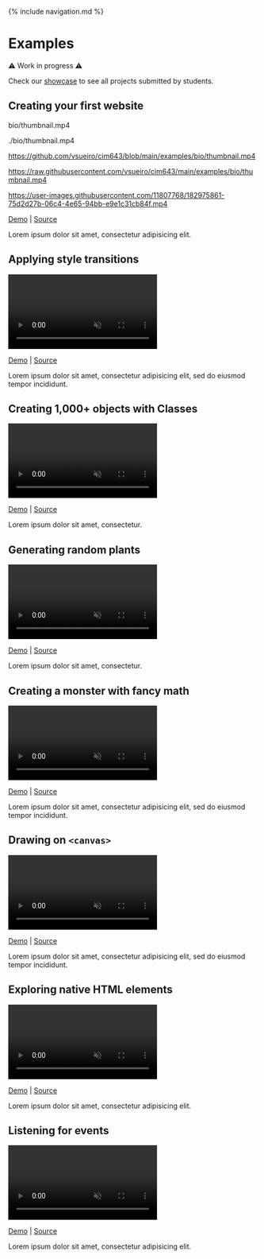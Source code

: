 {% include navigation.md %}

# Examples

⚠️ Work in progress ⚠️

Check our [showcase](/cim443/showcase) to see all projects submitted by students.

## Creating your first website

bio/thumbnail.mp4

./bio/thumbnail.mp4

https://github.com/vsueiro/cim643/blob/main/examples/bio/thumbnail.mp4

https://raw.githubusercontent.com/vsueiro/cim643/main/examples/bio/thumbnail.mp4



https://user-images.githubusercontent.com/11807768/182975861-75d2d27b-06c4-4e65-94bb-e9e1c31cb84f.mp4


[Demo](/cim443/examples/bio) \| [Source](https://github.com/vsueiro/cim443/tree/main/examples/bio)

Lorem ipsum dolor sit amet, consectetur adipisicing elit.

## Applying style transitions

<video autoplay muted loop playsinline>
  <source src="sky/thumbnail.mp4" type="video/mp4">
</video>

[Demo](/cim443/examples/sky) \| [Source](https://github.com/vsueiro/cim443/tree/main/examples/sky)

Lorem ipsum dolor sit amet, consectetur adipisicing elit, sed do eiusmod tempor incididunt.

## Creating 1,000+ objects with Classes

<video autoplay muted loop playsinline>
  <source src="popup/thumbnail.mp4" type="video/mp4">
</video>

[Demo](/cim443/examples/popup) \| [Source](https://github.com/vsueiro/cim443/tree/main/examples/popup)

Lorem ipsum dolor sit amet, consectetur.

## Generating random plants

<video autoplay muted loop playsinline>
  <source src="garden/thumbnail.mp4" type="video/mp4">
</video>

[Demo](/cim443/examples/garden) \| [Source](https://github.com/vsueiro/cim443/tree/main/examples/garden)

Lorem ipsum dolor sit amet, consectetur.

## Creating a monster with fancy math

<video autoplay muted loop playsinline>
  <source src="monster/thumbnail.mp4" type="video/mp4">
</video>

[Demo](/cim443/examples/monster) \| [Source](https://github.com/vsueiro/cim443/tree/main/examples/monster)

Lorem ipsum dolor sit amet, consectetur adipisicing elit, sed do eiusmod tempor incididunt.

## Drawing on `<canvas>`

<video autoplay muted loop playsinline>
  <source src="particles/thumbnail.mp4" type="video/mp4">
</video>

[Demo](/cim443/examples/particles) \| [Source](https://github.com/vsueiro/cim443/tree/main/examples/particles)

Lorem ipsum dolor sit amet, consectetur adipisicing elit, sed do eiusmod tempor incididunt.

## Exploring native HTML elements

<video autoplay muted loop playsinline>
  <source src="to-do/thumbnail.mp4" type="video/mp4">
</video>

[Demo](/cim443/examples/to-do) \| [Source](https://github.com/vsueiro/cim443/tree/main/examples/to-do)

Lorem ipsum dolor sit amet, consectetur adipisicing elit.

## Listening for events

<video autoplay muted loop playsinline>
  <source src="dark-mode/thumbnail.mp4" type="video/mp4">
</video>

[Demo](/cim443/examples/dark-mode) \| [Source](https://github.com/vsueiro/cim443/tree/main/examples/dark-mode)

Lorem ipsum dolor sit amet, consectetur adipisicing elit.

<style>

  video {
    max-width: 100%;
    max-height: 240px;
    box-shadow: 0 0 0 1px #eee;
  }

</style>
